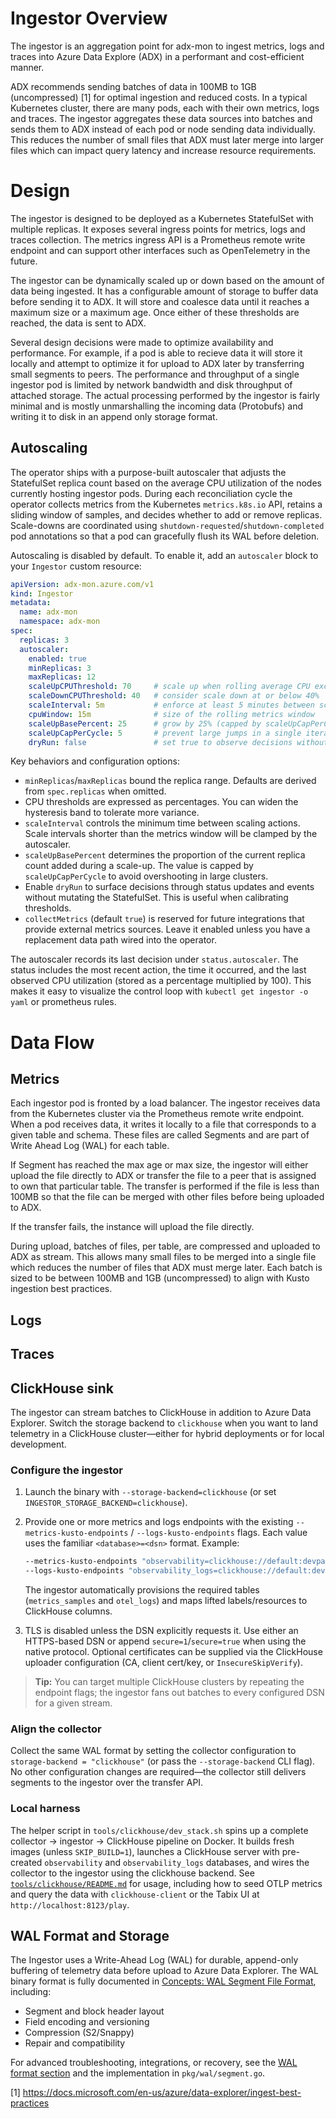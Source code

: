 # Ingestor Overview

The ingestor is an aggregation point for adx-mon to ingest metrics, logs and traces into Azure Data Explore (ADX)
in a performant and cost-efficient manner.

ADX recommends sending batches of data in 100MB to 1GB (uncompressed) [1]
for optimal ingestion and reduced costs.  In a typical Kubernetes cluster, there are many pods, each with
their own metrics, logs and traces.  The ingestor aggregates these data sources into batches and sends them to ADX
instead of each pod or node sending data individually.  This reduces the number of small files that ADX must later 
merge into larger files which can impact query latency and increase resource requirements.

# Design

The ingestor is designed to be deployed as a Kubernetes StatefulSet with multiple replicas.  It exposes several
ingress points for metrics, logs and traces collection.  The metrics ingress API is a Prometheus remote write endpoint and can support
other interfaces such as OpenTelemetry in the future.  

The ingestor can be dynamically scaled up or down based on the amount of data being ingested.  It has a configurable
amount of storage to buffer data before sending it to ADX.  It will store and coalesce data until it reaches a
maximum size or a maximum age.  Once either of these thresholds are reached, the data is sent to ADX.

Several design decisions were made to optimize availability and performance.  For example, if a pod is able to recieve data
it will store it locally and attempt to optimize it for upload to ADX later by transferring small segments to peers.
The performance and throughput of a single ingestor pod is limited by network bandwidth and disk throughput of attached 
storage.  The actual processing performed by the ingestor is fairly minimal and is mostly unmarshalling
the incoming data (Protobufs) and writing it to disk in an append only storage format.

## Autoscaling

The operator ships with a purpose-built autoscaler that adjusts the StatefulSet replica count based on the average CPU
utilization of the nodes currently hosting ingestor pods. During each reconciliation cycle the operator collects
metrics from the Kubernetes `metrics.k8s.io` API, retains a sliding window of samples, and decides whether to add or
remove replicas. Scale-downs are coordinated using `shutdown-requested`/`shutdown-completed` pod annotations so that a
pod can gracefully flush its WAL before deletion.

Autoscaling is disabled by default. To enable it, add an `autoscaler` block to your `Ingestor` custom resource:

```yaml
apiVersion: adx-mon.azure.com/v1
kind: Ingestor
metadata:
  name: adx-mon
  namespace: adx-mon
spec:
  replicas: 3
  autoscaler:
    enabled: true
    minReplicas: 3
    maxReplicas: 12
    scaleUpCPUThreshold: 70     # scale up when rolling average CPU exceeds 70%
    scaleDownCPUThreshold: 40   # consider scale down at or below 40%
    scaleInterval: 5m           # enforce at least 5 minutes between scale actions
    cpuWindow: 15m              # size of the rolling metrics window
    scaleUpBasePercent: 25      # grow by 25% (capped by scaleUpCapPerCycle) per step
    scaleUpCapPerCycle: 5       # prevent large jumps in a single iteration
    dryRun: false               # set true to observe decisions without changing replicas
```

Key behaviors and configuration options:

* `minReplicas`/`maxReplicas` bound the replica range. Defaults are derived from `spec.replicas` when omitted.
* CPU thresholds are expressed as percentages. You can widen the hysteresis band to tolerate more variance.
* `scaleInterval` controls the minimum time between scaling actions. Scale intervals shorter than the metrics window
  will be clamped by the autoscaler.
* `scaleUpBasePercent` determines the proportion of the current replica count added during a scale-up. The value is
  capped by `scaleUpCapPerCycle` to avoid overshooting in large clusters.
* Enable `dryRun` to surface decisions through status updates and events without mutating the StatefulSet. This is
  useful when calibrating thresholds.
* `collectMetrics` (default `true`) is reserved for future integrations that provide external metrics sources. Leave it
  enabled unless you have a replacement data path wired into the operator.

The autoscaler records its last decision under `status.autoscaler`. The status includes the most recent action, the
time it occurred, and the last observed CPU utilization (stored as a percentage multiplied by 100). This makes it easy
to visualize the control loop with `kubectl get ingestor -o yaml` or prometheus rules.

# Data Flow

## Metrics

Each ingestor pod is fronted by a load balancer.  The ingestor receives data from the Kubernetes cluster via the 
Prometheus remote write endpoint.  When a pod receives data, it writes it locally to a file that
corresponds to a given table and schema.  These files are called Segments and are part of Write Ahead Log (WAL)
for each table. 

If Segment has reached the max age or max size, the ingestor will either upload the file directly to ADX or
transfer the file to a peer that is assigned to own that particular table.  The transfer is performed if the file
is less than 100MB so that the file can be merged with other files before being uploaded to ADX.  

If the transfer fails, the instance will upload the file directly. 

During upload, batches of files, per table, are compressed and uploaded to ADX as stream.  This allows many small
files to be merged into a single file which reduces the number of files that ADX must merge later.  Each batch is
sized to be between 100MB and 1GB (uncompressed) to align with Kusto ingestion best practices.

## Logs

## Traces

## ClickHouse sink

The ingestor can stream batches to ClickHouse in addition to Azure Data Explorer. Switch the storage
backend to `clickhouse` when you want to land telemetry in a ClickHouse cluster—either for hybrid
deployments or for local development.

### Configure the ingestor

1. Launch the binary with `--storage-backend=clickhouse` (or set
	`INGESTOR_STORAGE_BACKEND=clickhouse`).
2. Provide one or more metrics and logs endpoints with the existing
	`--metrics-kusto-endpoints` / `--logs-kusto-endpoints` flags. Each value uses the familiar
	`<database>=<dsn>` format. Example:

	```sh
	--metrics-kusto-endpoints "observability=clickhouse://default:devpass@clickhouse:9000/observability"
	--logs-kusto-endpoints "observability_logs=clickhouse://default:devpass@clickhouse:9000/observability_logs"
	```

	The ingestor automatically provisions the required tables (`metrics_samples` and `otel_logs`) and
	maps lifted labels/resources to ClickHouse columns.
3. TLS is disabled unless the DSN explicitly requests it. Use either an HTTPS-based DSN or append
	`secure=1`/`secure=true` when using the native protocol. Optional certificates can be supplied via
	the ClickHouse uploader configuration (CA, client cert/key, or `InsecureSkipVerify`).

> **Tip:** You can target multiple ClickHouse clusters by repeating the endpoint flags; the ingestor
> fans out batches to every configured DSN for a given stream.

### Align the collector

Collect the same WAL format by setting the collector configuration to `storage-backend = "clickhouse"`
(or pass the `--storage-backend` CLI flag). No other configuration changes are required—the collector
still delivers segments to the ingestor over the transfer API.

### Local harness

The helper script in `tools/clickhouse/dev_stack.sh` spins up a complete collector → ingestor →
ClickHouse pipeline on Docker. It builds fresh images (unless `SKIP_BUILD=1`), launches a ClickHouse
server with pre-created `observability` and `observability_logs` databases, and wires the collector to
the ingestor using the clickhouse backend. See [`tools/clickhouse/README.md`](../tools/clickhouse/README.md)
for usage, including how to seed OTLP metrics and query the data with `clickhouse-client` or the Tabix
UI at `http://localhost:8123/play`.

## WAL Format and Storage

The Ingestor uses a Write-Ahead Log (WAL) for durable, append-only buffering of telemetry data before upload to Azure Data Explorer. The WAL binary format is fully documented in [Concepts: WAL Segment File Format](concepts.md#wal-segment-file-format), including:
- Segment and block header layout
- Field encoding and versioning
- Compression (S2/Snappy)
- Repair and compatibility

For advanced troubleshooting, integrations, or recovery, see the [WAL format section](concepts.md#wal-segment-file-format) and the implementation in `pkg/wal/segment.go`.

[1] https://docs.microsoft.com/en-us/azure/data-explorer/ingest-best-practices

